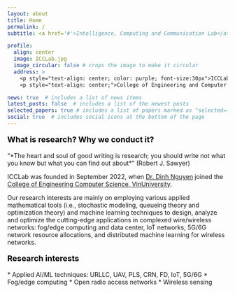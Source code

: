 ```yaml
---
layout: about
title: Home
permalink: /
subtitle: <a href='#'>Intelligence, Computing and Communication Lab</a>, <a href='https://vinuni.edu.vn/'>VinUniversity</a>

profile:
  align: center
  image: ICCLab.jpg
  image_circular: false # crops the image to make it circular
  address: > 
    <p style="text-align: center; color: purple; font-size:30px">ICCLab</p>
    <p style="text-align: center;">College of Engineering and Computer Science, VinUniversity</p>

news: true  # includes a list of news items
latest_posts: false  # includes a list of the newest posts
selected_papers: true # includes a list of papers marked as "selected={true}"
social: true  # includes social icons at the bottom of the page
---
```


<p style="text-align:left; color:black; font-size:18px;font-weight:bold">What is research? Why we conduct it?</p> “*The heart and soul of good writing is research; you should write not what you know but what you can find out about*” (Robert J. Sawyer)

ICCLab was founded in September 2022, when [Dr. Dinh Nguyen](https://vinuni.edu.vn/people/nguyen-van-dinh-phd/) joined the [College of Engineering Computer Science, VinUniversity](https://vinuni.edu.vn/college-of-engineering-computer-science/).

Our research interests are mainly on employing various applied mathematical tools (i.e., stochastic modeling, queueing theory and optimization theory) and machine learning techniques to design, analyze and optimize the cutting-edge applications in complexed wire/wireless networks: fog/edge computing and data center, IoT networks, 5G/6G network resource allocations, and distributed machine learning for wireless networks.


<p style="text-align: left; color: black; font-size:18px;font-weight:bold">Research interests</p> 
* Applied AI/ML techniques: URLLC, UAV, PLS, CRN, FD, IoT, 5G/6G
* Fog/edge computing
* Open radio access networks
* Wireless sensing




